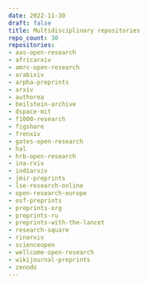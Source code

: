 ```yaml
---
date: 2022-11-30
draft: false
title: Multidisciplinary repositories
repo_count: 30
repositories:
- aas-open-research
- africarxiv
- amrc-open-research
- arabixiv
- arpha-preprints
- arxiv
- authorea
- beilstein-archive
- dspace-mit
- f1000-research
- figshare
- frenxiv
- gates-open-research
- hal
- hrb-open-research
- ina-rxiv
- indiarxiv
- jmir-preprints
- lse-research-online
- open-research-europe
- osf-preprints
- preprints-org
- preprints-ru
- preprints-with-the-lancet
- research-square
- rinarxiv
- scienceopen
- wellcome-open-research
- wikijournal-preprints
- zenodo
---
```



